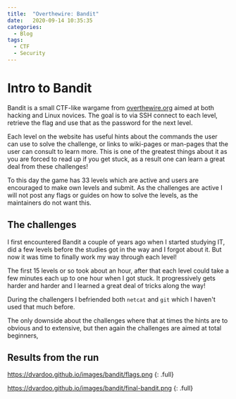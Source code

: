 ```yaml
---
title:  "Overthewire: Bandit"
date:   2020-09-14 10:35:35 
categories:
  - Blog
tags: 
  - CTF 
  - Security
---
```


# Intro to Bandit
Bandit is a small CTF-like wargame from [overthewire.org](https://overthewire.org/wargames/bandit/) aimed at both hacking and Linux novices. The goal is to via SSH connect to each level, retrieve the flag and use that as the password for the next level.

Each level on the website has useful hints about the commands the user can use to solve the challenge, or links to wiki-pages or man-pages that the user can consult to learn more. This is one of the greatest things about it as you are forced to read up if you get stuck, as a result one can learn a great deal from these challenges!

To this day the game has 33 levels which are active and users are encouraged to make own levels and submit. As the challenges are active I will not post any flags or guides on how to solve the levels, as the maintainers do not want this. 

## The challenges
I first encountered Bandit a couple of years ago when I started studying IT, did a few levels before the studies got in the way and I forgot about it. But now it was time to finally work my way through each level!

The first 15 levels or so took about an hour, after that each level could take a few minutes each up to one hour when I got stuck. It progressively gets harder and harder and I learned a great deal of tricks along the way!

During the challengers I befriended both `netcat` and `git` which I haven't used that much before.

The only downside about the challenges where that at times the hints are to obvious and to extensive, but then again the challenges are aimed at total beginners,

## Results from the run
https://dvardoo.github.io/images/bandit/flags.png
{: .full}

https://dvardoo.github.io/images/bandit/final-bandit.png
{: .full}
